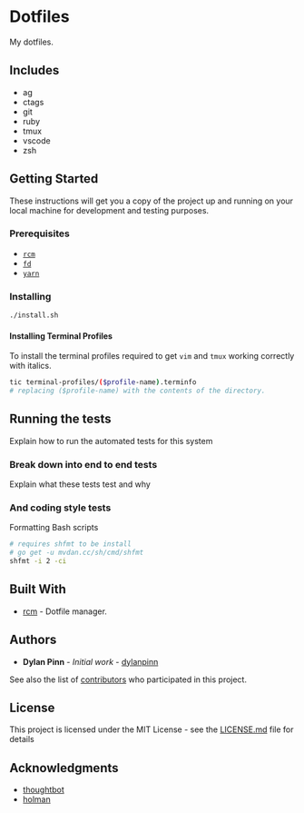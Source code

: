 # Dotfiles

My dotfiles.

## Includes

- ag
- ctags
- git
- ruby
- tmux
- vscode
- zsh

## Getting Started

These instructions will get you a copy of the project up and running on your local machine for development and testing purposes.

### Prerequisites

* [`rcm`](https://github.com/thoughtbot/rcm)
* [`fd`](https://github.com/sharkdp/fd)
* [`yarn`](https://yarnpkg.com/en/)

### Installing

```bash
./install.sh
```

#### Installing Terminal Profiles

To install the terminal profiles required to get `vim` and `tmux` working correctly with italics.

```bash
tic terminal-profiles/($profile-name).terminfo
# replacing ($profile-name) with the contents of the directory.
```

## Running the tests

Explain how to run the automated tests for this system

### Break down into end to end tests

Explain what these tests test and why

### And coding style tests

Formatting Bash scripts

```bash
# requires shfmt to be install
# go get -u mvdan.cc/sh/cmd/shfmt
shfmt -i 2 -ci
```

## Built With

* [rcm](https://github.com/thoughtbot/rcm) - Dotfile manager.

## Authors

* **Dylan Pinn** - *Initial work* - [dylanpinn](https://github.com/dylanpinn)

See also the list of [contributors](https://github.com/dylanpinn/dotfiles/contributors) who participated in this project.

## License

This project is licensed under the MIT License - see the [LICENSE.md](LICENSE.md) file for details

## Acknowledgments

* [thoughtbot](https://github.com/thoughtbot/dotfiles)
* [holman](https://github.com/holman/dotfiles)
